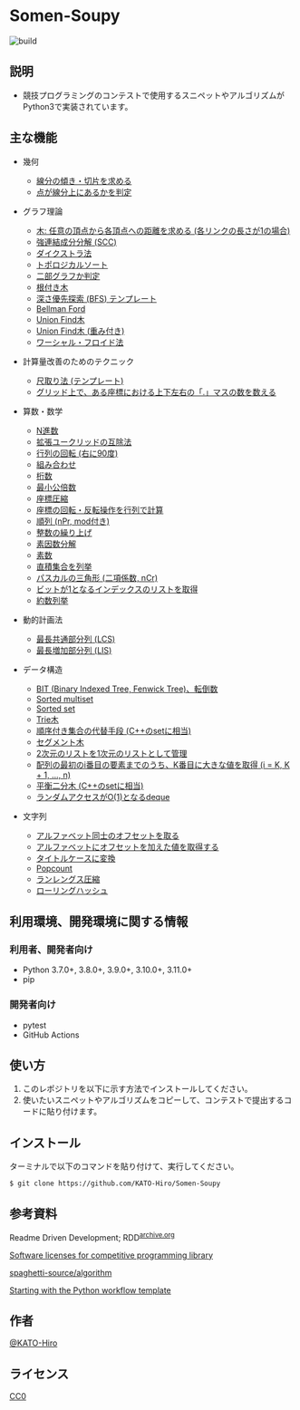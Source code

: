 # Somen-Soupy

![build](https://github.com/KATO-Hiro/Somen-Soupy/workflows/Python%20package/badge.svg)

## 説明

- 競技プログラミングのコンテストで使用するスニペットやアルゴリズムがPython3で実装されています。

## 主な機能

- 幾何
  - [線分の傾き・切片を求める](https://github.com/KATO-Hiro/Somen-Soupy/blob/master/snippets/geometry/line_passing_through_points.py)
  - [点が線分上にあるかを判定](https://github.com/KATO-Hiro/Somen-Soupy/blob/master/snippets/geometry/is_colinear.py)

- グラフ理論
  - [木: 任意の頂点から各頂点への距離を求める (各リンクの長さが1の場合)](https://github.com/KATO-Hiro/Somen-Soupy/blob/master/snippets/graph/tree_distance.py)
  - [強連結成分分解 (SCC)](https://github.com/KATO-Hiro/Somen-Soupy/blob/master/snippets/graph/scc.py)
  - [ダイクストラ法](https://github.com/KATO-Hiro/Somen-Soupy/blob/master/snippets/graph/dijkstra.py)
  - [トポロジカルソート](https://github.com/KATO-Hiro/Somen-Soupy/blob/master/snippets/graph/topological_sorting.py)
  - [二部グラフか判定](https://github.com/KATO-Hiro/Somen-Soupy/blob/master/snippets/graph/bipartite.py)
  - [根付き木](https://github.com/KATO-Hiro/Somen-Soupy/blob/master/snippets/graph/rooted_tree.py)
  - [深さ優先探索 (BFS) テンプレート](https://github.com/KATO-Hiro/Somen-Soupy/blob/master/snippets/graph/bfs_template.py)
  - [Bellman Ford](https://github.com/KATO-Hiro/Somen-Soupy/blob/master/snippets/graph/bellman_ford.py)
  - [Union Find木](https://github.com/KATO-Hiro/Somen-Soupy/blob/master/snippets/graph/unionfind.py)
  - [Union Find木 (重み付き)](https://github.com/KATO-Hiro/Somen-Soupy/blob/master/snippets/graph/weighted_unionfind.py)
  - [ワーシャル・フロイド法](https://github.com/KATO-Hiro/Somen-Soupy/blob/master/snippets/graph/warshall_floyd.py)

- 計算量改善のためのテクニック
  - [尺取り法 (テンプレート)](https://github.com/KATO-Hiro/Somen-Soupy/blob/master/snippets/technique/two_pointer_techinique_template.py)
  - [グリッド上で、ある座標における上下左右の「.」マスの数を数える](https://github.com/KATO-Hiro/Somen-Soupy/blob/master/snippets/technique/count_cells.py)

- 算数・数学
  - [N進数](https://github.com/KATO-Hiro/Somen-Soupy/blob/master/snippets/math/n_ary_number.py)
  - [拡張ユークリッドの互除法](https://github.com/KATO-Hiro/Somen-Soupy/blob/master/snippets/math/gcd.py)
  - [行列の回転 (右に90度)](https://github.com/KATO-Hiro/Somen-Soupy/blob/master/snippets/math/matrix_rotation.py)
  - [組み合わせ](https://github.com/KATO-Hiro/Somen-Soupy/blob/master/snippets/math/combination.py)
  - [桁数](https://github.com/KATO-Hiro/Somen-Soupy/blob/master/snippets/math/digit.py)
  - [最小公倍数](https://github.com/KATO-Hiro/Somen-Soupy/blob/master/snippets/math/lcm.py)
  - [座標圧縮](https://github.com/KATO-Hiro/Somen-Soupy/blob/master/snippets/math/comress.py)
  - [座標の回転・反転操作を行列で計算](https://github.com/KATO-Hiro/Somen-Soupy/blob/master/snippets/math/matrix.py)
  - [順列 (nPr, mod付き)](https://github.com/KATO-Hiro/Somen-Soupy/blob/master/snippets/math/permutation.py)
  - [整数の繰り上げ](https://github.com/KATO-Hiro/Somen-Soupy/blob/master/snippets/math/carry.py)
  - [素因数分解](https://github.com/KATO-Hiro/Somen-Soupy/blob/master/snippets/math/factorization.py)
  - [素数](https://github.com/KATO-Hiro/Somen-Soupy/blob/master/snippets/math/prime.py)
  - [直積集合を列挙](https://github.com/KATO-Hiro/Somen-Soupy/blob/master/snippets/math/direct_product.py)
  - [パスカルの三角形 (二項係数, nCr)](https://github.com/KATO-Hiro/Somen-Soupy/blob/master/snippets/math/pascals_triangle.py)
  - [ビットが1となるインデックスのリストを取得](https://github.com/KATO-Hiro/Somen-Soupy/blob/master/snippets/math/bit_index.py)
  - [約数列挙](https://github.com/KATO-Hiro/Somen-Soupy/blob/master/snippets/math/divisors.py)

- 動的計画法
  - [最長共通部分列 (LCS)](https://github.com/KATO-Hiro/Somen-Soupy/blob/master/snippets/dp/lcs.py)
  - [最長増加部分列 (LIS)](https://github.com/KATO-Hiro/Somen-Soupy/blob/master/snippets/dp/lis.py)

- データ構造
  - [BIT (Binary Indexed Tree, Fenwick Tree)、転倒数](https://github.com/KATO-Hiro/Somen-Soupy/blob/master/snippets/data_structure/bit.py)
  - [Sorted multiset](https://github.com/KATO-Hiro/Somen-Soupy/blob/master/snippets/data_structure/sorted_multi_set.py)
  - [Sorted set](https://github.com/KATO-Hiro/Somen-Soupy/blob/master/snippets/data_structure/sorted_set.py)
  - [Trie木](https://github.com/KATO-Hiro/Somen-Soupy/blob/master/snippets/data_structure/trie_tree.py)
  - [順序付き集合の代替手段 (C++のsetに相当)](https://github.com/KATO-Hiro/Somen-Soupy/blob/master/snippets/data_structure/deletable_heapq.py)
  - [セグメント木](https://github.com/KATO-Hiro/Somen-Soupy/blob/master/snippets/data_structure/segment_tree.py)
  - [2次元のリストを1次元のリストとして管理](https://github.com/KATO-Hiro/Somen-Soupy/blob/master/snippets/data_structure/two_dim_list.py)
  - [配列の最初のi番目の要素までのうち、K番目に大きな値を取得 (i = K, K + 1, ..., n)](https://github.com/KATO-Hiro/Somen-Soupy/blob/master/snippets/data_structure/kth_greatest_value.py)
  - [平衡二分木 (C++のsetに相当)](https://github.com/KATO-Hiro/Somen-Soupy/blob/master/snippets/data_structure/balancing_tree.py)
  - [ランダムアクセスがO(1)となるdeque](https://github.com/KATO-Hiro/Somen-Soupy/blob/master/snippets/data_structure/random_access_deque.py)

- 文字列
  - [アルファベット同士のオフセットを取る](https://github.com/KATO-Hiro/Somen-Soupy/blob/master/snippets/string/string.py)
  - [アルファベットにオフセットを加えた値を取得する](https://github.com/KATO-Hiro/Somen-Soupy/blob/master/snippets/string/string.py)
  - [タイトルケースに変換](https://github.com/KATO-Hiro/Somen-Soupy/blob/master/snippets/string/string.py)
  - [Popcount](https://github.com/KATO-Hiro/Somen-Soupy/blob/master/snippets/string/popcount.py)
  - [ランレングス圧縮](https://github.com/KATO-Hiro/Somen-Soupy/blob/master/snippets/string/run_length.py)
  - [ローリングハッシュ](https://github.com/KATO-Hiro/Somen-Soupy/blob/master/snippets/string/rolling_hash.py)

## 利用環境、開発環境に関する情報

### 利用者、開発者向け

- Python 3.7.0+, 3.8.0+, 3.9.0+, 3.10.0+, 3.11.0+
- pip

### 開発者向け

- pytest
- GitHub Actions

## 使い方

1. このレポジトリを以下に示す方法でインストールしてください。
2. 使いたいスニペットやアルゴリズムをコピーして、コンテストで提出するコードに貼り付けます。

## インストール

ターミナルで以下のコマンドを貼り付けて、実行してください。

```terminal
$ git clone https://github.com/KATO-Hiro/Somen-Soupy
```

## 参考資料

Readme Driven Development; RDD<sup>[archive.org](http://web.archive.org/web/20220313000343/https://qiita.com/b4b4r07/items/c80d53db9a0fd59086ec)</sup>

[Software licenses for competitive programming library](https://kimiyuki.net/blog/2020/02/14/licenses-for-kyopro-libraries/)

[spaghetti-source/algorithm](https://github.com/spaghetti-source/algorithm)

[Starting with the Python workflow template](https://docs.github.com/en/actions/guides/building-and-testing-python#starting-with-the-python-workflow-template)

## 作者

[@KATO-Hiro](https://twitter.com/k_hiro1818)

## ライセンス

[CC0](https://creativecommons.org/share-your-work/public-domain/cc0)
